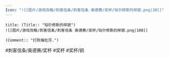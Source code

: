 ```yaml
---
Icon: "![[图片/游戏攻略/刺客信条/刺客信条 奥德赛/奖杯/珀尔修斯的样貌.png|30]]"
---
```

```ad-common-bronze-trophy
title: (Title:: "珀尔修斯的样貌")
![[图片/游戏攻略/刺客信条/刺客信条 奥德赛/奖杯/珀尔修斯的样貌.png|100]]

(Comment:: "打败梅杜莎.")
```

#刺客信条/奥德赛/奖杯 #奖杯 #奖杯/铜
